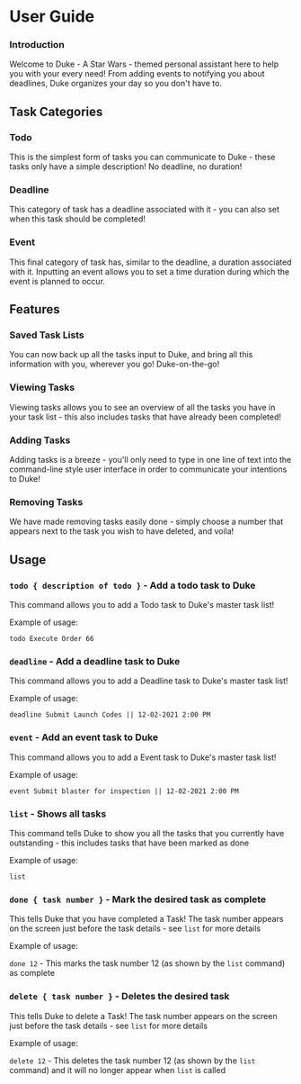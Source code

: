 # User Guide

### Introduction

Welcome to Duke - A Star Wars - themed personal assistant here to help you with
your every need! From adding events to notifying you about deadlines, Duke organizes your day
so you don't have to.
## Task Categories

### Todo

This is the simplest form of tasks you can communicate to Duke - these tasks
only have a simple description! No deadline, no duration!

### Deadline
This category of task has a deadline associated with it - you can also set
when this task should be completed!

### Event
This final category of task has, similar to the deadline, a duration associated
with it. Inputting an event allows you to set a time duration during which the
event is planned to occur.

## Features


### Saved Task Lists

You can now back up all the tasks input to Duke, and bring all this information
with you, wherever you go! Duke-on-the-go!

### Viewing Tasks

Viewing tasks allows you to see an overview of all the tasks you have in your
task list - this also includes tasks that have already been completed!

### Adding Tasks

Adding tasks is a breeze - you'll only need to type in one line of text into the
command-line style user interface in order to communicate your intentions to Duke!

### Removing Tasks

We have made removing tasks easily done - simply choose a number that appears next
to the task you wish to have deleted, and voila!


## Usage

### `todo { description of todo }` - Add a todo task to Duke

This command allows you to add a Todo task to Duke's master task list!

Example of usage: 

`todo Execute Order 66`

### `deadline` - Add a deadline task to Duke

This command allows you to add a Deadline task to Duke's master task list!

Example of usage:

`deadline Submit Launch Codes || 12-02-2021 2:00 PM`

### `event` - Add an event task to Duke

This command allows you to add a Event task to Duke's master task list!

Example of usage:

`event Submit blaster for inspection || 12-02-2021 2:00 PM`

### `list` - Shows all tasks

This command tells Duke to show you all the tasks that you currently
have outstanding - this includes tasks that have been marked as done

Example of usage:

`list`

### `done { task number }` - Mark the desired task as complete

This tells Duke that you have completed a Task! The task number appears
on the screen just before the task details - see `list` for more details

Example of usage:

`done 12` - This marks the task number 12 (as shown by the `list` command) as 
complete


### `delete { task number }` - Deletes the desired task

This tells Duke to delete a Task! The task number appears
on the screen just before the task details - see `list` for more details

Example of usage:

`delete 12` - This deletes the task number 12 (as shown by the `list` command) and
it will no longer appear when `list` is called
